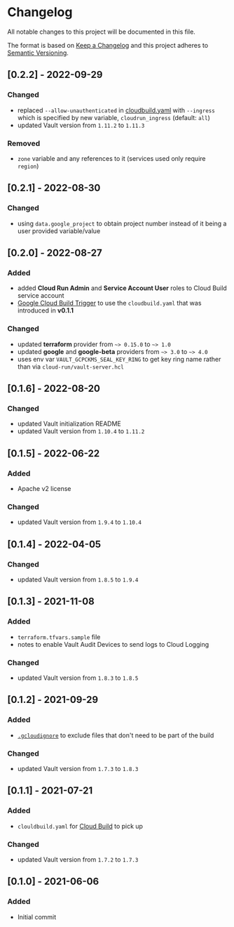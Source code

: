 # Changelog
All notable changes to this project will be documented in this file.

The format is based on [Keep a Changelog](http://keepachangelog.com/en/1.0.0/)
and this project adheres to [Semantic Versioning](http://semver.org/spec/v2.0.0.html).

## [0.2.2] - 2022-09-29
### Changed
- replaced `--allow-unauthenticated` in [cloudbuild.yaml](./cloudbuild.yaml) with `--ingress` which is specified by new variable, `cloudrun_ingress` (default: `all`)
- updated Vault version from `1.11.2` to `1.11.3`
### Removed
- `zone` variable and any references to it (services used only require `region`)

## [0.2.1] - 2022-08-30
### Changed
- using `data.google_project` to obtain project number instead of it being a user provided variable/value

## [0.2.0] - 2022-08-27
### Added
- added **Cloud Run Admin** and **Service Account User** roles to Cloud Build service account
- [Google Cloud Build Trigger](https://cloud.google.com/build/docs/triggers) to use the `cloudbuild.yaml` that was introduced in **v0.1.1**
### Changed
- updated **terraform** provider from `~> 0.15.0` to `~> 1.0`
- updated **google** and **google-beta** providers from `~> 3.0` to `~> 4.0`
- uses env var `VAULT_GCPCKMS_SEAL_KEY_RING` to get key ring name rather than via `cloud-run/vault-server.hcl`

## [0.1.6] - 2022-08-20
### Changed
- updated Vault initialization README
- updated Vault version from `1.10.4` to `1.11.2`

## [0.1.5] - 2022-06-22
### Added
- Apache v2 license
### Changed
- updated Vault version from `1.9.4` to `1.10.4`

## [0.1.4] - 2022-04-05
### Changed
- updated Vault version from `1.8.5` to `1.9.4`

## [0.1.3] - 2021-11-08
### Added
- `terraform.tfvars.sample` file
- notes to enable Vault Audit Devices to send logs to Cloud Logging
### Changed
- updated Vault version from `1.8.3` to `1.8.5`

## [0.1.2] - 2021-09-29
### Added
- [`.gcloudignore`](https://cloud.google.com/sdk/gcloud/reference/topic/gcloudignore) to exclude files that don't need to be part of the build
### Changed
- updated Vault version from `1.7.3` to `1.8.3`

## [0.1.1] - 2021-07-21
### Added
- `clouldbuild.yaml` for [Cloud Build](https://cloud.google.com/build) to pick up
### Changed
- updated Vault version from `1.7.2` to `1.7.3`

## [0.1.0] - 2021-06-06
### Added
- Initial commit
